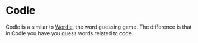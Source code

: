 # Codle 
Codle is a similar to <a class="wordle" href="https://www.nytimes.com/games/wordle/index.html">Wordle</a>, the word guessing game.
The difference is that in Codle you have you guess words related to code.